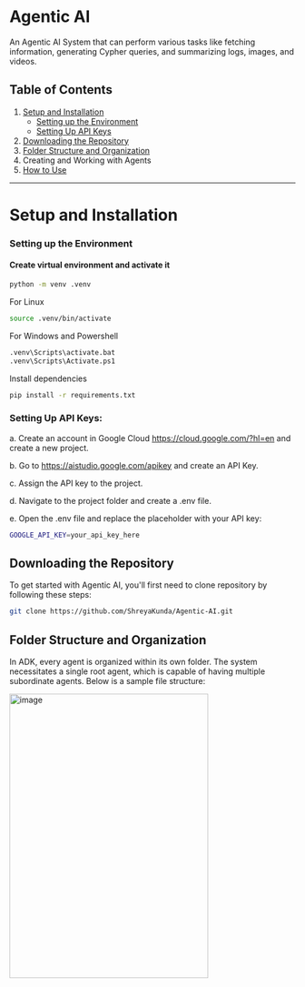 # Agentic AI

An Agentic AI System that can perform various tasks like fetching information, generating Cypher queries, and summarizing logs, images, and videos.

## Table of Contents

1. [Setup and Installation](#setup-and-installation)
   - [Setting up the Environment](#setting-up-the-environment)
   - [Setting Up API Keys](#setting-up-api-keys)
2. [Downloading the Repository](#downloading-the-repository)
3. [Folder Structure and Organization](#folder-structure-and-organization)
4. Creating and Working with Agents
5. [How to Use](#how-to-use)

---

# Setup and Installation

### Setting up the Environment

#### Create virtual environment and activate it
```bash
python -m venv .venv
```
For Linux
```bash
source .venv/bin/activate
```
For Windows and Powershell
```bash
.venv\Scripts\activate.bat
.venv\Scripts\Activate.ps1
```

Install dependencies
```bash
pip install -r requirements.txt
```

### Setting Up API Keys:
a. Create an account in Google Cloud https://cloud.google.com/?hl=en and create a new project.

b. Go to https://aistudio.google.com/apikey and create an API Key.

c. Assign the API key to the project.

d. Navigate to the project folder and create a .env file.

e. Open the .env file and replace the placeholder with your API key:
```bash
GOOGLE_API_KEY=your_api_key_here
```

## Downloading the Repository
To get started with Agentic AI, you'll first need to clone repository by following these steps:
 
```bash
git clone https://github.com/ShreyaKunda/Agentic-AI.git
```

## Folder Structure and Organization
In ADK, every agent is organized within its own folder. The system necessitates a single root agent, which is capable of having multiple subordinate agents. Below is a sample file structure:

<img width="350" height="500" alt="image" src="https://github.com/user-attachments/assets/1a39b433-2f7d-4380-aeaa-604dff6f4e1f" />
